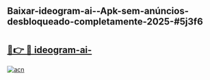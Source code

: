 ## Baixar-ideogram-ai--Apk-sem-anúncios-desbloqueado-completamente-2025-#5j3f6

# <h2><a href="https://ainizakaria.my?title=ideogram-ai-&ref=22M">🔗👉 🔴 ideogram-ai-</a></h2>

[![acn](https://github.com/user-attachments/assets/0f9c940e-d8b0-45ae-aac7-cd30a18b3e1c)](https://ainizakaria.my?title=ideogram-ai-&ref=22M)

